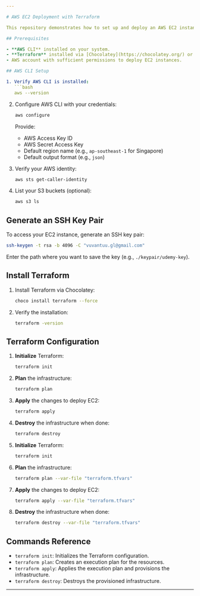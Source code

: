 ```yaml
---

# AWS EC2 Deployment with Terraform

This repository demonstrates how to set up and deploy an AWS EC2 instance using **Terraform**.

## Prerequisites

- **AWS CLI** installed on your system.
- **Terraform** installed via [Chocolatey](https://chocolatey.org/) or other package managers.
- AWS account with sufficient permissions to deploy EC2 instances.

## AWS CLI Setup

1. Verify AWS CLI is installed:
   ```bash
   aws --version
   ```

2. Configure AWS CLI with your credentials:
   ```bash
   aws configure
   ```
   Provide:
   - AWS Access Key ID
   - AWS Secret Access Key
   - Default region name (e.g., `ap-southeast-1` for Singapore)
   - Default output format (e.g., `json`)

3. Verify your AWS identity:
   ```bash
   aws sts get-caller-identity
   ```

4. List your S3 buckets (optional):
   ```bash
   aws s3 ls
   ```

## Generate an SSH Key Pair

To access your EC2 instance, generate an SSH key pair:
```bash
ssh-keygen -t rsa -b 4096 -C "vuvantuu.gl@gmail.com"
```

Enter the path where you want to save the key (e.g., `./keypair/udemy-key`).

## Install Terraform

1. Install Terraform via Chocolatey:
   ```bash
   choco install terraform --force
   ```

2. Verify the installation:
   ```bash
   terraform -version
   ```

## Terraform Configuration

1. **Initialize** Terraform:
   ```bash
   terraform init
   ```

2. **Plan** the infrastructure:
   ```bash
   terraform plan
   ```

3. **Apply** the changes to deploy EC2:
   ```bash
   terraform apply
   ```

4. **Destroy** the infrastructure when done:
   ```bash
   terraform destroy
   ```
1. **Initialize** Terraform:
   ```bash
   terraform init
   ```

2. **Plan** the infrastructure:
   ```bash
   terraform plan --var-file "terraform.tfvars"
   ```

3. **Apply** the changes to deploy EC2:
   ```bash
   terraform apply --var-file "terraform.tfvars"
   ```

4. **Destroy** the infrastructure when done:
   ```bash
   terraform destroy --var-file "terraform.tfvars"
   ```


## Commands Reference

- `terraform init`: Initializes the Terraform configuration.
- `terraform plan`: Creates an execution plan for the resources.
- `terraform apply`: Applies the execution plan and provisions the infrastructure.
- `terraform destroy`: Destroys the provisioned infrastructure.

---
```

